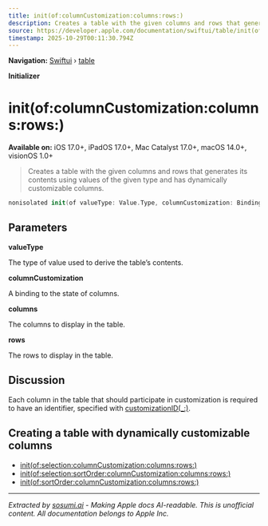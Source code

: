 ```yaml
---
title: init(of:columnCustomization:columns:rows:)
description: Creates a table with the given columns and rows that generates its contents using values of the given type and has dynamically customizable columns.
source: https://developer.apple.com/documentation/swiftui/table/init(of:columncustomization:columns:rows:)
timestamp: 2025-10-29T00:11:30.794Z
---
```


**Navigation:** [Swiftui](/documentation/swiftui) › [table](/documentation/swiftui/table)

**Initializer**

# init(of:columnCustomization:columns:rows:)

**Available on:** iOS 17.0+, iPadOS 17.0+, Mac Catalyst 17.0+, macOS 14.0+, visionOS 1.0+

> Creates a table with the given columns and rows that generates its contents using values of the given type and has dynamically customizable columns.

```swift
nonisolated init(of valueType: Value.Type, columnCustomization: Binding<TableColumnCustomization<Value>>, @TableColumnBuilder<Value, Never> columns: () -> Columns, @TableRowBuilder<Value> rows: () -> Rows)
```

## Parameters

**valueType**

The type of value used to derive the table’s contents.



**columnCustomization**

A binding to the state of columns.



**columns**

The columns to display in the table.



**rows**

The rows to display in the table.



## Discussion

Each column in the table that should participate in customization is required to have an identifier, specified with [customizationID(_:)](/documentation/swiftui/tablecolumncontent/customizationid(_:)).

## Creating a table with dynamically customizable columns

- [init(of:selection:columnCustomization:columns:rows:)](/documentation/swiftui/table/init(of:selection:columncustomization:columns:rows:))
- [init(of:selection:sortOrder:columnCustomization:columns:rows:)](/documentation/swiftui/table/init(of:selection:sortorder:columncustomization:columns:rows:))
- [init(of:sortOrder:columnCustomization:columns:rows:)](/documentation/swiftui/table/init(of:sortorder:columncustomization:columns:rows:))

---

*Extracted by [sosumi.ai](https://sosumi.ai) - Making Apple docs AI-readable.*
*This is unofficial content. All documentation belongs to Apple Inc.*
